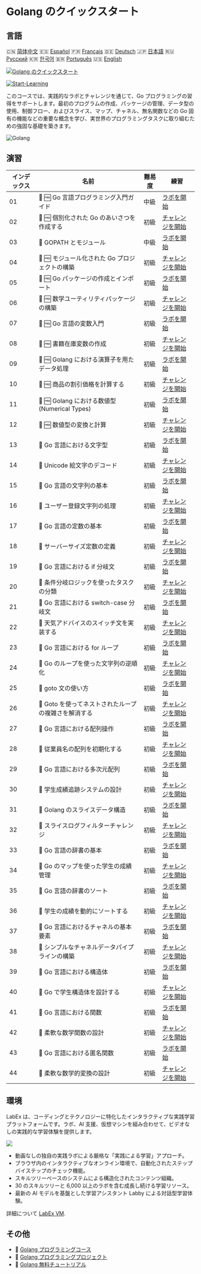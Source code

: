 # Golang のクイックスタート

## 言語

🇨🇳 [简体中文](README_zh.md) 🇪🇸 [Español](README_es.md) 🇫🇷 [Français](README_fr.md) 🇩🇪 [Deutsch](README_de.md) 🇯🇵 [日本語](README_ja.md) 🇷🇺 [Русский](README_ru.md) 🇰🇷 [한국어](README_ko.md) 🇧🇷 [Português](README_pt.md) 🇺🇸 [English](README.md) 

[![Golang のクイックスタート](https://cover-creator.labex.io/quick-start-with-go.png?lang=ja)](https://labex.io/ja/courses/quick-start-with-go)

[![Start-Learning](https://img.shields.io/badge/Start-Learning-whitesmoke?style=for-the-badge)](https://labex.io/ja/courses/quick-start-with-go)

このコースでは、実践的なラボとチャレンジを通じて、Go プログラミングの習得をサポートします。最初のプログラムの作成、パッケージの管理、データ型の使用、制御フロー、およびスライス、マップ、チャネル、無名関数などの Go 固有の機能などの重要な概念を学び、実世界のプログラミングタスクに取り組むための強固な基礎を築きます。

![Golang](https://img.shields.io/badge/Golang-whitesmoke?style=for-the-badge&logo=golang)


## 演習

|   インデックス | 名前                                                  | 難易度   | 練習                                                                                                                          |
|----------------|-------------------------------------------------------|----------|-------------------------------------------------------------------------------------------------------------------------------|
|             01 | 📖 🆓 Go 言語プログラミング入門ガイド                 | 中級     | <a target='_blank' href='https://labex.io/ja/tutorials/go-beginner-s-guide-to-go-programming-149062'>ラボを開始</a>           |
|             02 | 🎯 🆓 個別化された Go のあいさつを作成する            | 初級     | <a target='_blank' href='https://labex.io/ja/tutorials/go-craft-a-personalized-go-greeting-435633'>チャレンジを開始</a>       |
|             03 | 📖  GOPATH とモジュール                               | 中級     | <a target='_blank' href='https://labex.io/ja/tutorials/go-gopath-and-module-149063'>ラボを開始</a>                            |
|             04 | 🎯 🆓 モジュール化された Go プロジェクトの構築        | 初級     | <a target='_blank' href='https://labex.io/ja/tutorials/go-build-a-modular-go-project-435640'>チャレンジを開始</a>             |
|             05 | 📖 🆓 Go パッケージの作成とインポート                 | 初級     | <a target='_blank' href='https://labex.io/ja/tutorials/go-creating-and-importing-go-packages-149064'>ラボを開始</a>           |
|             06 | 🎯 🆓 数学ユーティリティパッケージの構築              | 初級     | <a target='_blank' href='https://labex.io/ja/tutorials/go-build-a-math-utility-package-435676'>チャレンジを開始</a>           |
|             07 | 📖 🆓 Go 言語の変数入門                               | 初級     | <a target='_blank' href='https://labex.io/ja/tutorials/go-introduction-to-go-variables-149065'>ラボを開始</a>                 |
|             08 | 🎯 🆓 書籍在庫変数の作成                              | 初級     | <a target='_blank' href='https://labex.io/ja/tutorials/go-craft-book-inventory-variables-435684'>チャレンジを開始</a>         |
|             09 | 📖 🆓 Golang における演算子を用たデータ処理           | 初級     | <a target='_blank' href='https://labex.io/ja/tutorials/go-data-processing-with-operators-in-golang-149066'>ラボを開始</a>     |
|             10 | 🎯 🆓 商品の割引価格を計算する                        | 初級     | <a target='_blank' href='https://labex.io/ja/tutorials/calculate-product-discount-price-435694'>チャレンジを開始</a>          |
|             11 | 📖 🆓 Golang における数値型 (Numerical Types)         | 初級     | <a target='_blank' href='https://labex.io/ja/tutorials/go-numerical-types-in-golang-149067'>ラボを開始</a>                    |
|             12 | 🎯 🆓 数値型の変換と計算                              | 初級     | <a target='_blank' href='https://labex.io/ja/tutorials/convert-and-calculate-numeric-types-435824'>チャレンジを開始</a>       |
|             13 | 📖  Go 言語における文字型                             | 初級     | <a target='_blank' href='https://labex.io/ja/tutorials/go-character-types-in-golang-149068'>ラボを開始</a>                    |
|             14 | 🎯  Unicode 絵文字のデコード                          | 初級     | <a target='_blank' href='https://labex.io/ja/tutorials/go-decode-unicode-emojis-435852'>チャレンジを開始</a>                  |
|             15 | 📖  Go 言語の文字列の基本                             | 初級     | <a target='_blank' href='https://labex.io/ja/tutorials/go-go-string-fundamentals-149069'>ラボを開始</a>                       |
|             16 | 🎯  ユーザー登録文字列の処理                          | 初級     | <a target='_blank' href='https://labex.io/ja/tutorials/go-process-user-registration-strings-436083'>チャレンジを開始</a>      |
|             17 | 📖  Go 言語の定数の基本                               | 初級     | <a target='_blank' href='https://labex.io/ja/tutorials/go-go-constants-fundamentals-149070'>ラボを開始</a>                    |
|             18 | 🎯  サーバーサイズ定数の定義                          | 初級     | <a target='_blank' href='https://labex.io/ja/tutorials/go-define-server-size-constants-436400'>チャレンジを開始</a>           |
|             19 | 📖  Go 言語における if 分岐文                         | 初級     | <a target='_blank' href='https://labex.io/ja/tutorials/go-if-branch-statement-in-golang-149071'>ラボを開始</a>                |
|             20 | 🎯  条件分岐ロジックを使ったタスクの分類              | 初級     | <a target='_blank' href='https://labex.io/ja/tutorials/go-sort-tasks-with-conditional-logic-436418'>チャレンジを開始</a>      |
|             21 | 📖  Go 言語における switch-case 分岐文                | 初級     | <a target='_blank' href='https://labex.io/ja/tutorials/go-switch-case-branch-statements-in-golang-149072'>ラボを開始</a>      |
|             22 | 🎯  天気アドバイスのスイッチ文を実装する              | 初級     | <a target='_blank' href='https://labex.io/ja/tutorials/go-implement-weather-advice-switch-436449'>チャレンジを開始</a>        |
|             23 | 📖  Go 言語における for ループ                        | 初級     | <a target='_blank' href='https://labex.io/ja/tutorials/go-for-loops-in-golang-149073'>ラボを開始</a>                          |
|             24 | 🎯  Go のループを使った文字列の逆順化                 | 初級     | <a target='_blank' href='https://labex.io/ja/tutorials/go-reverse-string-with-go-loop-436520'>チャレンジを開始</a>            |
|             25 | 📖  goto 文の使い方                                   | 初級     | <a target='_blank' href='https://labex.io/ja/tutorials/go-goto-statement-usage-149074'>ラボを開始</a>                         |
|             26 | 🎯  Goto を使ってネストされたループの複雑さを解消する | 初級     | <a target='_blank' href='https://labex.io/ja/tutorials/go-solve-nested-loop-complexity-with-goto-436529'>チャレンジを開始</a> |
|             27 | 📖  Go 言語における配列操作                           | 初級     | <a target='_blank' href='https://labex.io/ja/tutorials/go-array-operations-in-golang-149075'>ラボを開始</a>                   |
|             28 | 🎯  従業員名の配列を初期化する                        | 初級     | <a target='_blank' href='https://labex.io/ja/tutorials/go-initialize-employee-names-array-436643'>チャレンジを開始</a>        |
|             29 | 📖  Go 言語における多次元配列                         | 初級     | <a target='_blank' href='https://labex.io/ja/tutorials/go-multidimensional-arrays-in-golang-149076'>ラボを開始</a>            |
|             30 | 🎯  学生成績追跡システムの設計                        | 初級     | <a target='_blank' href='https://labex.io/ja/tutorials/go-design-a-student-grade-tracker-436649'>チャレンジを開始</a>         |
|             31 | 📖  Golang のスライスデータ構造                       | 初級     | <a target='_blank' href='https://labex.io/ja/tutorials/go-golang-slice-data-structures-149077'>ラボを開始</a>                 |
|             32 | 🎯  スライスログフィルターチャレンジ                  | 初級     | <a target='_blank' href='https://labex.io/ja/tutorials/go-slice-log-filter-challenge-436686'>チャレンジを開始</a>             |
|             33 | 📖  Go 言語の辞書の基本                               | 初級     | <a target='_blank' href='https://labex.io/ja/tutorials/go-go-dictionary-fundamentals-149080'>ラボを開始</a>                   |
|             34 | 🎯  Go のマップを使った学生の成績管理                 | 初級     | <a target='_blank' href='https://labex.io/ja/tutorials/go-manage-student-grades-with-go-maps-436735'>チャレンジを開始</a>     |
|             35 | 📖  Go 言語の辞書のソート                             | 初級     | <a target='_blank' href='https://labex.io/ja/tutorials/go-sorting-go-dictionaries-149095'>ラボを開始</a>                      |
|             36 | 🎯  学生の成績を動的にソートする                      | 初級     | <a target='_blank' href='https://labex.io/ja/tutorials/go-sort-student-grades-dynamically-437203'>チャレンジを開始</a>        |
|             37 | 📖  Go 言語におけるチャネルの基本要素                 | 初級     | <a target='_blank' href='https://labex.io/ja/tutorials/go-channel-primitives-in-golang-149096'>ラボを開始</a>                 |
|             38 | 🎯  シンプルなチャネルデータパイプラインの構築        | 初級     | <a target='_blank' href='https://labex.io/ja/tutorials/go-build-a-simple-channel-data-pipeline-437199'>チャレンジを開始</a>   |
|             39 | 📖  Go 言語における構造体                             | 初級     | <a target='_blank' href='https://labex.io/ja/tutorials/go-structures-in-golang-149097'>ラボを開始</a>                         |
|             40 | 🎯  Go で学生構造体を設計する                         | 初級     | <a target='_blank' href='https://labex.io/ja/tutorials/go-design-student-struct-in-go-437202'>チャレンジを開始</a>            |
|             41 | 📖  Go 言語における関数                               | 初級     | <a target='_blank' href='https://labex.io/ja/tutorials/go-functions-in-golang-149098'>ラボを開始</a>                          |
|             42 | 🎯  柔軟な数学関数の設計                              | 初級     | <a target='_blank' href='https://labex.io/ja/tutorials/go-design-flexible-math-function-437200'>チャレンジを開始</a>          |
|             43 | 📖  Go 言語における匿名関数                           | 初級     | <a target='_blank' href='https://labex.io/ja/tutorials/go-anonymous-functions-in-golang-149099'>ラボを開始</a>                |
|             44 | 🎯  柔軟な数学的変換の設計                            | 初級     | <a target='_blank' href='https://labex.io/ja/tutorials/go-design-flexible-math-transformations-437201'>チャレンジを開始</a>   |

## 環境

LabEx は、コーディングとテクノロジーに特化したインタラクティブな実践学習プラットフォームです。ラボ、AI 支援、仮想マシンを組み合わせて、ビデオなしの実践的な学習体験を提供します。

![](https://tutorial-screenshot.getvm.io/images/vm-1725247253.png)

- 動画なしの独自の実践ラボによる厳格な「実践による学習」アプローチ。
- ブラウザ内のインタラクティブなオンライン環境で、自動化されたステップバイステップのチェック機能。
- スキルツリーベースのシステムによる構造化されたコンテンツ組織。
- 30 のスキルツリーと 6,000 以上のラボを含む成長し続ける学習リソース。
- 最新の AI モデルを基盤とした学習アシスタント Labby による対話型学習体験。

詳細について [LabEx VM](https://support.labex.io/using-labex/virtual-machine).

## その他

- 🔗 [Golang プログラミングコース](https://github.com/labex-labs/awesome-programming-courses)
- 🔗 [Golang プログラミングプロジェクト](https://github.com/labex-labs/awesome-programming-projects)
- 🔗 [Golang 無料チュートリアル](https://github.com/labex-labs/go-free-tutorials)

